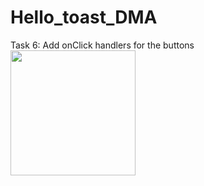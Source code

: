 # Hello_toast_DMA
Task 6: Add onClick handlers for the buttons<br>
<img src="https://user-images.githubusercontent.com/47654039/111604341-5788f080-87fd-11eb-9eaf-d71f2e67e6db.gif" width=200 align=left>